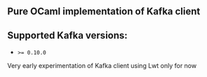 ## Pure OCaml implementation of Kafka client

## Supported Kafka versions:

- `>= 0.10.0`

Very early experimentation of Kafka client using Lwt only for now
